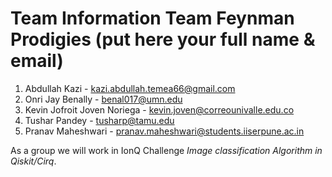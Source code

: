 # Team Information Team Feynman Prodigies (put here your full name & email)

1. Abdullah Kazi - kazi.abdullah.temea66@gmail.com
2. Onri Jay Benally - benal017@umn.edu
3. Kevin Jofroit Joven Noriega - kevin.joven@correounivalle.edu.co
4. Tushar Pandey - tusharp@tamu.edu
5. Pranav Maheshwari - pranav.maheshwari@students.iiserpune.ac.in

As a group we will work in IonQ Challenge *Image classification Algorithm in Qiskit/Cirq*.


